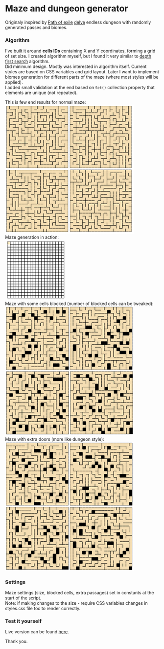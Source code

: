 # Maze and dungeon generator
Originaly inspired by [Path of exile](https://www.pathofexile.com/ "Official game website") [delve](https://pathofexile.gamepedia.com/Delve "Path of exile game wiki - Delve")  endless dungeon with randomly generated passes and biomes.    
### Algorithm   
I've built it around __cells IDs__ containing X and Y coordinates, forming a grid of set size.
I created algorithm myself, but I found it very similar to [depth first search](https://en.wikipedia.org/wiki/Depth-first_search "Depth first search") algorithm.      
Did minimum design. Mostly was interested in algorithm itself. Current styles are based on CSS variables and grid layout. Later I want to implement biomes generation for different parts of the maze (where most styles will be applied).     
I added small validation at the end based on `Set()` collection property that elements are unique (not repeated).   
        
This is few end results for normal maze:     
<img src="./src/_maze.png" width="420px"/>     
Maze generation in action:     
<img src="./src/_step-by-step.gif" />     
Maze with some cells blocked (number of blocked cells can be tweaked):     
<img src="./src/_maze_blocked-cells.png" width="420px"/>     
Maze with extra doors (more like dungeon style):     
<img src="./src/_maze_extra-doors.png" width="420px"/>     
     
### Settings
Maze settings (size, blocked cells, extra passages) set in constants at the start of the script.    
Note: if making changes to the size - require CSS variables changes in styles.css file too to render correctly.    


### Test it yourself
Live version can be found [here](http://artem-soroka.tk/pages/maze/ "Maze generator").   
     
Thank you.